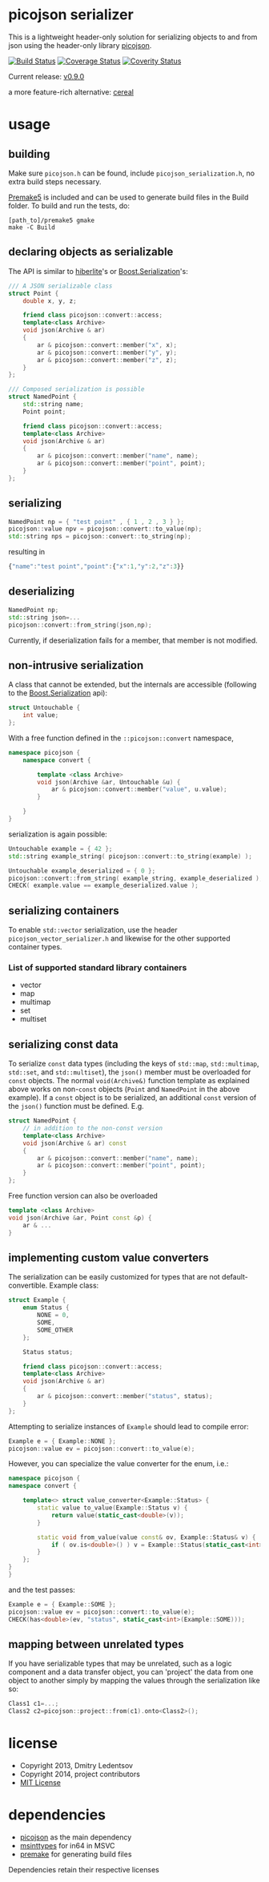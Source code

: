 picojson serializer
===================

This is a lightweight header-only solution for serializing objects to and from json using the header-only library [picojson](https://github.com/kazuho/picojson).

[![Build Status](https://travis-ci.org/d-led/picojson_serializer.png?branch=master)](https://travis-ci.org/d-led/picojson_serializer) [![Coverage Status](https://coveralls.io/repos/d-led/picojson_serializer/badge.png?branch=master)](https://coveralls.io/r/d-led/picojson_serializer?branch=master) [![Coverity Status](https://scan.coverity.com/projects/3010/badge.svg)](https://scan.coverity.com/projects/3010)

Current release: [v0.9.0](https://github.com/d-led/picojson_serializer/releases/tag/v0.9.0)

a more feature-rich alternative: [cereal](https://github.com/USCiLab/cereal)

usage
=====

building
--------

Make sure `picojson.h` can be found, include `picojson_serialization.h`, no extra build steps necessary.

[Premake5](https://premake.github.io/) is included and can be used to generate build files in the Build folder. To build and run the tests, do:

    [path_to]/premake5 gmake
    make -C Build

declaring objects as serializable
---------------------------------

The API is similar to [hiberlite](https://github.com/paulftw/hiberlite)'s or [Boost.Serialization](http://www.boost.org/doc/libs/1_54_0/libs/serialization/doc/tutorial.html#serializablemembers)'s:

````cpp
/// A JSON serializable class
struct Point {
    double x, y, z;

    friend class picojson::convert::access;
    template<class Archive>
    void json(Archive & ar)
    {
        ar & picojson::convert::member("x", x);
        ar & picojson::convert::member("y", y);
        ar & picojson::convert::member("z", z);
    }
};

/// Composed serialization is possible
struct NamedPoint {
    std::string name;
    Point point;

    friend class picojson::convert::access;
    template<class Archive>
    void json(Archive & ar)
    {
        ar & picojson::convert::member("name", name);
        ar & picojson::convert::member("point", point);
    }
};
````


serializing
-----------

````cpp
NamedPoint np = { "test point" , { 1 , 2 , 3 } };
picojson::value npv = picojson::convert::to_value(np);
std::string nps = picojson::convert::to_string(np);
````

resulting in
````js
{"name":"test point","point":{"x":1,"y":2,"z":3}}
````

deserializing
-------------

````cpp
NamedPoint np;
std::string json=...
picojson::convert::from_string(json,np);
````

Currently, if deserialization fails for a member, that member is not modified.

non-intrusive serialization
---------------------------

A class that cannot be extended, but the internals are accessible (following to the [Boost.Serialization](http://www.boost.org/doc/libs/1_55_0/libs/serialization/doc/serialization.html#free) api):

````cpp
struct Untouchable {
    int value;
};
````

With a free function defined in the `::picojson::convert` namespace,

````cpp
namespace picojson {
    namespace convert {

        template <class Archive>
        void json(Archive &ar, Untouchable &u) {
            ar & picojson::convert::member("value", u.value);
        }

    }
}
````
serialization is again possible:

````cpp
Untouchable example = { 42 };
std::string example_string( picojson::convert::to_string(example) );

Untouchable example_deserialized = { 0 };
picojson::convert::from_string( example_string, example_deserialized );
CHECK( example.value == example_deserialized.value );
````

serializing containers
----------------------

To enable `std::vector` serialization, use the header `picojson_vector_serializer.h` and likewise for the other supported container types.

### List of supported standard library containers ###

- vector
- map
- multimap
- set
- multiset

serializing const data
----------------------

To serialize `const` data types (including the keys of `std::map`, `std::multimap`, `std::set`, and `std::multiset`), the `json()` member must be overloaded for `const` objects. The normal `void(Archive&)` function template as explained above works on non-`const` objects (`Point` and `NamedPoint` in the above example). If a `const` object is to be serialized, an additional `const` version of the `json()` function must be defined. E.g.

````cpp
struct NamedPoint {
    // in addition to the non-const version
    template<class Archive>
    void json(Archive & ar) const
    {
        ar & picojson::convert::member("name", name);
        ar & picojson::convert::member("point", point);
    }
};
````

Free function version can also be overloaded

````cpp
template <class Archive>
void json(Archive &ar, Point const &p) {
    ar & ...
}
````

implementing custom value converters
------------------------------------

The serialization can be easily customized for types that are not default-convertible. Example class:

````cpp
struct Example {
	enum Status {
		NONE = 0,
		SOME,
		SOME_OTHER
	};

	Status status;

	friend class picojson::convert::access;
	template<class Archive>
	void json(Archive & ar)
	{
		ar & picojson::convert::member("status", status);
	}
};
````

Attempting to serialize instances of `Example` should lead to compile error:

````cpp
Example e = { Example::NONE };
picojson::value ev = picojson::convert::to_value(e);
````

However, you can specialize the value converter for the enum, i.e.:

````cpp
namespace picojson {
namespace convert {

	template<> struct value_converter<Example::Status> {
		static value to_value(Example::Status v) {
			return value(static_cast<double>(v));
		}

		static void from_value(value const& ov, Example::Status& v) {
			if ( ov.is<double>() ) v = Example::Status(static_cast<int>(ov.get<double>()));
		}
	};
}
}
````

and the test passes:

````cpp
Example e = { Example::SOME };
picojson::value ev = picojson::convert::to_value(e);
CHECK(has<double>(ev, "status", static_cast<int>(Example::SOME)));
````


mapping between unrelated types
-------------------------------

If you have serializable types that may be unrelated, such as a logic component and a data transfer object, you can 'project' the data from one object to another simply by mapping the values through the serialization like so:

````cpp
Class1 c1=...;
Class2 c2=picojson::project::from(c1).onto<Class2>();
````

license
=======

- Copyright 2013, Dmitry Ledentsov
- Copyright 2014, project contributors
- [MIT License](http://www.opensource.org/licenses/mit-license.php)


dependencies
============
- [picojson](https://github.com/kazuho/picojson) as the main dependency
- [msinttypes](https://code.google.com/p/msinttypes/) for in64 in MSVC
- [premake](industriousone.com/premake) for generating build files

Dependencies retain their respective licenses
